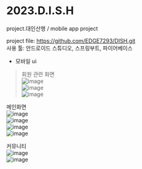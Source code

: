# 2023.D.I.S.H
project.대인산행 / mobile app project
  
project file: https://github.com/EDGE7293/DISH.git  
사용 툴: 안드로이드 스튜디오, 스프링부트, 파이어베이스

- 모바일 ui  
> 회원 관련 화면  
![image](https://github.com/gaeun6883/2023.D.I.S.H/assets/93725108/2511df11-e994-4b0f-8aa5-0fe9520c3e51)  
![image](https://github.com/gaeun6883/2023.D.I.S.H/assets/93725108/c1d5d847-20ed-40dc-9c38-54a43de0e146)  
![image](https://github.com/gaeun6883/2023.D.I.S.H/assets/93725108/fdd6c301-509e-4c1d-a285-d24a513ed1a3)  
  
  
메인화면  
![image](https://github.com/gaeun6883/2023.D.I.S.H/assets/93725108/2446ba2a-4dd6-4cd9-a268-2982bb6c17a6)  
![image](https://github.com/gaeun6883/2023.D.I.S.H/assets/93725108/fcd49c60-593d-4a91-804f-4821d7921370)  
![image](https://github.com/gaeun6883/2023.D.I.S.H/assets/93725108/6aeb6eaa-72f6-4187-b603-db15163773de)  
![image](https://github.com/gaeun6883/2023.D.I.S.H/assets/93725108/ebf78408-2ca7-4cd0-8447-1bce8990b533)  
  
  
  
커뮤니티  
![image](https://github.com/gaeun6883/2023.D.I.S.H/assets/93725108/285f85d4-fb36-470c-b1c4-9c53173285f7)  
![image](https://github.com/gaeun6883/2023.D.I.S.H/assets/93725108/00215ae9-0417-450b-97e0-a03369593b34)  


